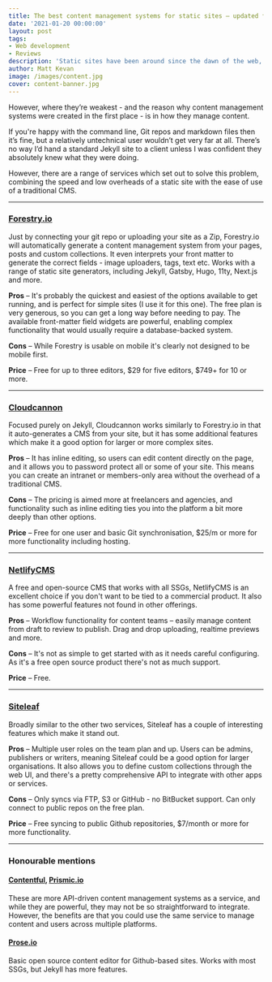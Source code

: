 ```yaml
---
title: The best content management systems for static sites – updated for 2021
date: '2021-01-20 00:00:00'
layout: post
tags:
- Web development
- Reviews
description: 'Static sites have been around since the dawn of the web, but thanks to the rise of static site generators like Jekyll and Hugo they''re undergoing a bit of a renaissance. '
author: Matt Kevan
image: /images/content.jpg
cover: content-banner.jpg
---
```

However, where they’re weakest - and the reason why content management systems were created in the first place - is in how they manage content. 

If you're happy with the command line, Git repos and markdown files then it’s fine, but a relatively untechnical user wouldn’t get very far at all. There’s no way I’d hand a standard Jekyll site to a client unless I was confident they absolutely knew what they were doing.

However, there are a range of services which set out to solve this problem, combining the speed and low overheads of a static site with the ease of use of a traditional CMS. 

<hr>

### [Forestry.io](http://www.forestry.io)

Just by connecting your git repo or uploading your site as a Zip, Forestry.io will automatically generate a content management system from your pages, posts and custom collections. It even interprets your front matter to generate the correct fields - image uploaders, tags, text etc. Works with a range of static site generators, including Jekyll, Gatsby, Hugo, 11ty, Next.js and more.

**Pros** – It's probably the quickest and easiest of the options available to get running, and is perfect for simple sites (I use it for this one). The free plan is very generous, so you can get a long way before needing to pay. The available front-matter field widgets are powerful, enabling complex functionality that would usually require a database-backed system.

**Cons** – While Forestry is usable on mobile it's clearly not designed to be mobile first.

**Price** – Free for up to three editors, $29 for five editors, $749+ for 10 or more.

<hr>

### [Cloudcannon](http://www.cloudcannon.com)

Focused purely on Jekyll, Cloudcannon works similarly to Forestry.io in that it auto-generates a CMS from your site, but it has some additional features which make it a good option for larger or more complex sites. 

**Pros** – It has inline editing, so users can edit content directly on the page, and it allows you to password protect all or some of your site. This means you can create an intranet or members-only area without the overhead of a traditional CMS.

**Cons** – The pricing is aimed more at freelancers and agencies, and functionality such as inline editing ties you into the platform a bit more deeply than other options.

**Price** – Free for one user and basic Git synchronisation, $25/m or more for more functionality including hosting.

<hr>

### [NetlifyCMS](https://www.netlifycms.org)

A free and open-source CMS that works with all SSGs, NetlifyCMS is an excellent choice if you don't want to be tied to a commercial product. It also has some powerful features not found in other offerings.

**Pros** – Workflow functionality for content teams – easily manage content from draft to review to publish. Drag and drop uploading, realtime previews and more.

**Cons** – It's not as simple to get started with as it needs careful configuring. As it's a free open source product there's not as much support.

**Price** – Free.

<hr>

### [Siteleaf](http://www.siteleaf.com)

Broadly similar to the other two services, Siteleaf has a couple of interesting features which make it stand out. 

**Pros** – Multiple user roles on the team plan and up. Users can be admins, publishers or writers, meaning Siteleaf could be a good option for larger organisations. It also allows you to define custom collections through the web UI, and there's a pretty comprehensive API to integrate with other apps or services. 

**Cons** – Only syncs via FTP, S3 or GitHub - no BitBucket support. Can only connect to public repos on the free plan.

**Price** – Free syncing to public Github repositories, $7/month or more for more functionality.

<hr>

### Honourable mentions

####  [Contentful](http://www.contentful.com), [Prismic.io](http://www.prismic.io)

These are more API-driven content management systems as a service, and while they are powerful, they may not be so straightforward to integrate. However, the benefits are that you could use the same service to manage content and users across multiple platforms. 

#### [Prose.io](http://prose.io)

Basic open source content editor for Github-based sites. Works with most SSGs, but Jekyll has more features.
